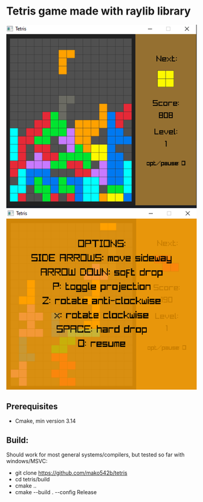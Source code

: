 # Tetris game made with raylib library

<img src="./tetris.png" width="600">
 <br>
<img src="./options.png" width="600">

## Prerequisites
- Cmake, min version 3.14

## Build:
Should work for most general systems/compilers, but tested so far with windows/MSVC:  
- git clone https://github.com/mako542b/tetris
- cd tetris/build
- cmake ..
- cmake --build . --config Release
